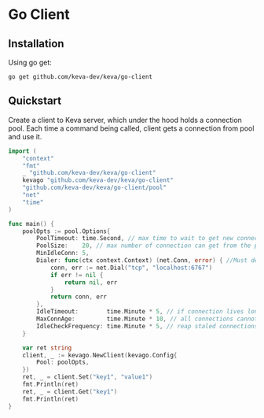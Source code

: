 # Go Client

## Installation

Using go get:

```shell
go get github.com/keva-dev/keva/go-client
```

## Quickstart

Create a client to Keva server, which under the hood holds a connection pool.
Each time a command being called, client gets a connection from pool and use it.

```go
import (
    "context"
    "fmt"
    _ "github.com/keva-dev/keva/go-client"
    kevago "github.com/keva-dev/keva/go-client"
    "github.com/keva-dev/keva/go-client/pool"
    "net"
    "time"
)

func main() {
	poolOpts := pool.Options{
		PoolTimeout: time.Second, // max time to wait to get new connection from pool
		PoolSize:    20, // max number of connection can get from the pool
		MinIdleConn: 5,
		Dialer: func(ctx context.Context) (net.Conn, error) { //Must define dialer func
			conn, err := net.Dial("tcp", "localhost:6767")
			if err != nil {
				return nil, err
			}
			return conn, err
		},
		IdleTimeout:        time.Minute * 5, // if connection lives longer than 5 minutes, it is removable
		MaxConnAge:         time.Minute * 10, // all connections cannot live longer than this
		IdleCheckFrequency: time.Minute * 5, // reap staled connections after 5 minutes
	}

	var ret string
	client, _ := kevago.NewClient(kevago.Config{
		Pool: poolOpts,
	})
	ret, _ = client.Set("key1", "value1")
	fmt.Println(ret)
	ret, _ = client.Get("key1")
	fmt.Println(ret)
}
```
